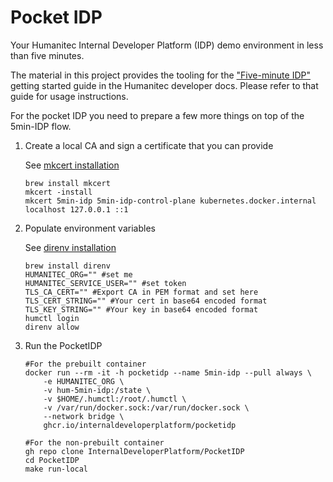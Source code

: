 # Pocket IDP

Your Humanitec Internal Developer Platform (IDP) demo environment in less than five minutes.

The material in this project provides the tooling for the ["Five-minute IDP"](https://developer.humanitec.com/introduction/getting-started/the-five-minute-idp/) getting started guide in the Humanitec developer docs. Please refer to that guide for usage instructions.

For the pocket IDP you need to prepare a few more things on top of the 5min-IDP flow.

1. Create a local CA and sign a certificate that you can provide

    See [mkcert installation](https://github.com/FiloSottile/mkcert?tab=readme-ov-file#installation)
    ```shell
    brew install mkcert 
    mkcert -install
    mkcert 5min-idp 5min-idp-control-plane kubernetes.docker.internal localhost 127.0.0.1 ::1
    ```

1. Populate environment variables

    See [direnv installation](https://direnv.net/#basic-installation)

    ```shell
    brew install direnv
    HUMANITEC_ORG="" #set me
	HUMANITEC_SERVICE_USER="" #set token 
	TLS_CA_CERT="" #Export CA in PEM format and set here
	TLS_CERT_STRING="" #Your cert in base64 encoded format
	TLS_KEY_STRING="" #Your key in base64 encoded format
    humctl login
    direnv allow
    ```

2. Run the PocketIDP

    ```shell
    #For the prebuilt container
    docker run --rm -it -h pocketidp --name 5min-idp --pull always \
        -e HUMANITEC_ORG \
        -v hum-5min-idp:/state \
        -v $HOME/.humctl:/root/.humctl \
        -v /var/run/docker.sock:/var/run/docker.sock \
        --network bridge \
        ghcr.io/internaldeveloperplatform/pocketidp
    
    #For the non-prebuilt container
    gh repo clone InternalDeveloperPlatform/PocketIDP
    cd PocketIDP
    make run-local
    ```
